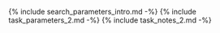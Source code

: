 {% include search_parameters_intro.md -%}
{% include task_parameters_2.md -%}
{% include task_notes_2.md -%}